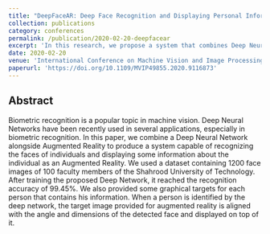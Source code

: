 ```yaml
---
title: "DeepFaceAR: Deep Face Recognition and Displaying Personal Information via Augmented Reality"
collection: publications
category: conferences
permalink: /publication/2020-02-20-deepfacear
excerpt: 'In this research, we propose a system that combines Deep Neural Networks and Augmented Reality to recognize faces and display information about individuals'
date: 2020-02-20
venue: 'International Conference on Machine Vision and Image Processing (MVIP)'
paperurl: 'https://doi.org/10.1109/MVIP49855.2020.9116873'
---
```


## Abstract

Biometric recognition is a popular topic in machine vision. Deep Neural Networks have been recently used in several applications, especially in biometric recognition. In this paper, we combine a Deep Neural Network alongside Augmented Reality to produce a system capable of recognizing the faces of individuals and displaying some information about the individual as an Augmented Reality. We used a dataset containing 1200 face images of 100 faculty members of the Shahrood University of Technology. After training the proposed Deep Network, it reached the recognition accuracy of 99.45%. We also provided some graphical targets for each person that contains his information. When a person is identified by the deep network, the target image provided for augmented reality is aligned with the angle and dimensions of the detected face and displayed on top of it.
